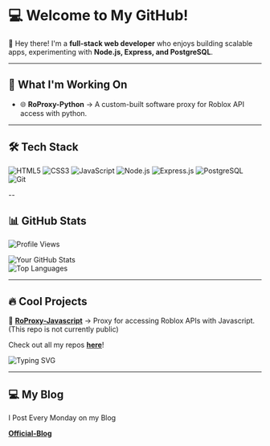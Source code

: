 # 💻 Welcome to My GitHub!  

👋 Hey there! I'm a **full-stack web developer** who enjoys building scalable apps, experimenting with **Node.js, Express, and PostgreSQL**.

---

## 🚀 **What I'm Working On**
- 🌐 **RoProxy-Python** → A custom-built software proxy for Roblox API access with python.  

---

## 🛠 **Tech Stack**
![HTML5](https://img.shields.io/badge/-HTML5-E34F26?style=flat-square&logo=html5&logoColor=white)
![CSS3](https://img.shields.io/badge/-CSS3-1572B6?style=flat-square&logo=css3&logoColor=white)
![JavaScript](https://img.shields.io/badge/-JavaScript-F7DF1E?style=flat-square&logo=javascript&logoColor=black)
![Node.js](https://img.shields.io/badge/-Node.js-339933?style=flat-square&logo=node.js&logoColor=white)
![Express.js](https://img.shields.io/badge/-Express.js-000000?style=flat-square&logo=express&logoColor=white)
![PostgreSQL](https://img.shields.io/badge/-PostgreSQL-336791?style=flat-square&logo=postgresql&logoColor=white)
![Git](https://img.shields.io/badge/-Git-F05032?style=flat-square&logo=git&logoColor=white)

--
## 📊 GitHub Stats  
![Profile Views](https://komarev.com/ghpvc/?username=insanerest&color=blueviolet&style=flat-square)


![Your GitHub Stats](https://github-readme-stats.vercel.app/api?username=insanerest&show_icons=true&theme=radical)  
![Top Languages](https://github-readme-stats.vercel.app/api/top-langs/?username=insanerest&layout=compact&theme=radical)

---

## 🔥 **Cool Projects**

📌 **[RoProxy-Javascript](https://github.com/insanerest/RoProxy-API-Javascript)** → Proxy for accessing Roblox APIs with Javascript.  (This repo is not currently public)

Check out all my repos [**here**](https://github.com/insanerest?tab=repositories)! 

![Typing SVG](https://readme-typing-svg.herokuapp.com?font=Fira+Code&pause=1000&color=F7A41D&width=435&lines=Full-Stack+Developer;Node.js+%7C+Python+%7C+PostgreSQL;Building+Awesome+Projects!;Loves+Backend+Development)

---

## 💻 **My Blog**
I Post Every Monday on my Blog

[**Official-Blog**](https://insanerest.github.io/Official-Blog/)
